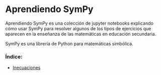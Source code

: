 # Aprendiendo SymPy


Aprendiendo SymPy es una colección de jupyter notebooks explicando cómo usar SymPy para resolver algunos de los tipos de ejercicios que aparecen en la enseñanza de las matemáticas en educación secundaria.

SymPy es una librería de Python para matemáticas simbólica.


### Índice:

* [Inecuaciones](./inecuaciones.ipynb)

